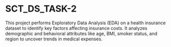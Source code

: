 # SCT_DS_TASK-2
This project performs Exploratory Data Analysis (EDA) on a health insurance dataset to identify key factors affecting insurance costs. It analyzes demographic and behavioral attributes like age, BMI, smoker status, and region to uncover trends in medical expenses.
